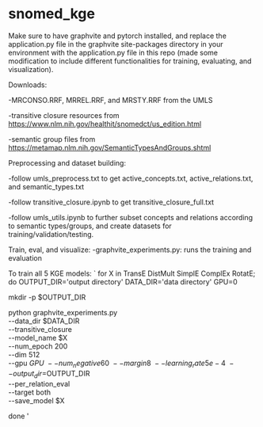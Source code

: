 # snomed_kge

Make sure to have graphvite and pytorch installed, and replace the application.py file in the graphvite site-packages directory in your environment with the application.py file in this repo (made some modification to include different functionalities for training, evaluating, and visualization).

Downloads:

-MRCONSO.RRF, MRREL.RRF, and MRSTY.RRF from the UMLS

-transitive closure resources from https://www.nlm.nih.gov/healthit/snomedct/us_edition.html

-semantic group files from https://metamap.nlm.nih.gov/SemanticTypesAndGroups.shtml

Preprocessing and dataset building:

-follow umls_preprocess.txt to get active_concepts.txt, active_relations.txt, and semantic_types.txt

-follow transitive_closure.ipynb to get transitive_closure_full.txt

-follow umls_utils.ipynb to further subset concepts and relations according to semantic types/groups, and create datasets for training/validation/testing.


Train, eval, and visualize:
-graphvite_experiments.py: runs the training and evaluation

To train all 5 KGE models:
`
for X in TransE DistMult SimplE ComplEx RotatE; do
  OUTPUT_DIR='output directory'
  DATA_DIR='data directory'
  GPU=0

  mkdir -p $OUTPUT_DIR

  python graphvite_experiments.py \
    --data_dir $DATA_DIR \
    --transitive_closure \
    --model_name $X \
    --num_epoch 200 \
    --dim 512 \
    --gpu $GPU \
    --num_negative 60 \
    --margin 8 \
    --learning_rate 5e-4 \
	--output_dir=$OUTPUT_DIR \
    --per_relation_eval \
    --target both \
    --save_model $X
    
done
'



